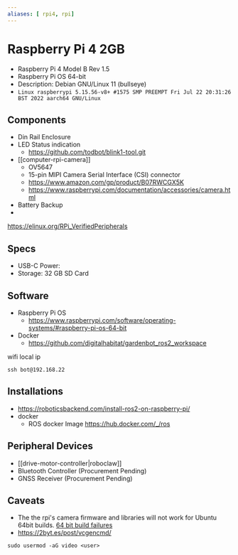 ```yaml
---
aliases: [ rpi4, rpi]
---
```


# Raspberry Pi 4  2GB

- Raspberry Pi 4 Model B Rev 1.5
- Raspberry Pi OS 64-bit
- Description: Debian GNU/Linux 11 (bullseye)
- `Linux raspberrypi 5.15.56-v8+ #1575 SMP PREEMPT Fri Jul 22 20:31:26 BST 2022 aarch64 GNU/Linux`

## Components

- Din Rail Enclosure
- LED Status indication
	- https://github.com/todbot/blink1-tool.git
- [[computer-rpi-camera]]
	- OV5647
	- 15-pin MIPI Camera Serial Interface (CSI) connector
	- https://www.amazon.com/gp/product/B07RWCGX5K
	- https://www.raspberrypi.com/documentation/accessories/camera.html
- Battery Backup
-  
https://elinux.org/RPi_VerifiedPeripherals

## Specs

- USB-C Power:
- Storage: 32 GB SD Card

## Software

-  Raspberry Pi OS
	- https://www.raspberrypi.com/software/operating-systems/#raspberry-pi-os-64-bit
- Docker
	- https://github.com/digitalhabitat/gardenbot_ros2_workspace

wifi local ip
```shell
ssh bot@192.168.22
```

## Installations 

- https://roboticsbackend.com/install-ros2-on-raspberry-pi/
- docker
	- ROS docker Image https://hub.docker.com/_/ros

## Peripheral Devices

- [[drive-motor-controller|roboclaw]]
- Bluetooth Controller (Procurement Pending)
- GNSS Receiver (Procurement Pending)

## Caveats

- The the rpi's camera firmware and libraries will not work for Ubuntu 64bit builds. [64 bit build failures](https://github.com/raspberrypi/userland/issues/630)
- https://2byt.es/post/vcgencmd/ 
```shell
sudo usermod -aG video <user>
```